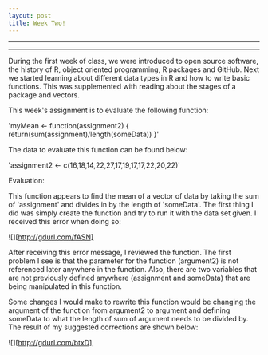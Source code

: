 ```yaml
---
layout: post
title: Week Two!
---
```


----
****

During the first week of class, we were introduced to open source software, the history of R, object oriented programming, R packages and GitHub. Next we started learning about different data types in R and how to write basic functions. This was supplemented with reading about the stages of a package and vectors.

This week's assignment is to evaluate the following function:

'myMean <- function(assignment2) { return(sum(assignment)/length(someData)) }'

The data to evaluate this function can be found below:

'assignment2 <- c(16,18,14,22,27,17,19,17,17,22,20,22)'


Evaluation:

This function appears to find the mean of a vector of data by taking the sum of 'assignment' and divides in by the length of 'someData'. The first thing I did was simply create the function and try to run it with the data set given. I received this error when doing so:

![][http://gdurl.com/fASN]

After receiving this error message, I reviewed the function. The first problem I see is that the parameter for the function (argument2) is not referenced later anywhere in the function. Also, there are two variables that are not previously defined anywhere (assignment and someData) that are being manipulated in this function.

Some changes I would make to rewrite this function would be changing the argument of the function from argument2 to argument and defining someData to what the length of sum of argument needs to be divided by. The result of my suggested corrections are shown below:

![][http://gdurl.com/btxD]

